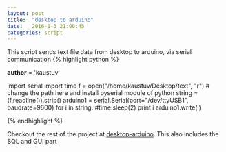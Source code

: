 ```yaml
---
layout: post
title:  "desktop to arduino"
date:   2016-1-3 21:00:45
categories: script
---
```



This script sends text file data from desktop to arduino, via serial communication
{% highlight python %}

__author__ = 'kaustuv'

import serial
import time
f = open("/home/kaustuv/Desktop/text", "r") # change the path here and install pyserial module of python
string = (f.readline()).strip()
arduino1 = serial.Serial(port="/dev/ttyUSB1", baudrate=9600)
for i in string:
        #time.sleep(2)
        print i
        arduino1.write(i)

{% endhighlight %}

Checkout the rest of the project at [desktop-arduino][github]. This also includes the SQL and GUI part  

[github]:    https://github.com/Vutsuak16/Braille/blob/master/Arduino.py